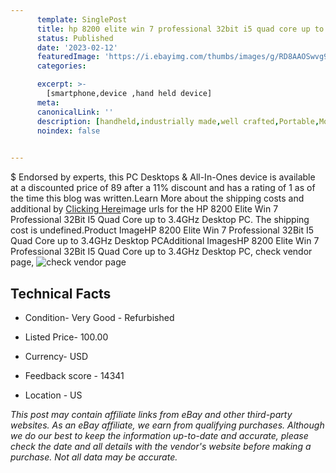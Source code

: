 ```yaml
---
      template: SinglePost
      title: hp 8200 elite win 7 professional 32bit i5 quad core up to 3 4ghz desktop pc
      status: Published
      date: '2023-02-12'
      featuredImage: 'https://i.ebayimg.com/thumbs/images/g/RD8AAOSwvg9XasS3/s-l225.jpg'
      categories: 

      excerpt: >-
        [smartphone,device ,hand held device]
      meta:
      canonicalLink: ''
      description: [handheld,industrially made,well crafted,Portable,Mobile,Compact,Convenient,Lightweight,Maneuverable,Man-portable,Miniature,Carriable,Hand-held,Light,Holdable,Transportable,Mobile device,Pocket-sized,On-the-go,Wireless,Cordless,Compact size,Convenient size, smartphone,device ,hand held device]
      noindex: false

        
---
```

$
    Endorsed by experts, this PC Desktops & All-In-Ones device is available at a discounted price of 89 after a 11% discount and has a rating of 1 as of the time this blog was written.Learn More about the shipping costs and additional by [Clicking Here](https://www.ebay.com/itm/255511429561?hash=item3b7dab01b9%3Ag%3ARD8AAOSwvg9XasS3&amdata=enc%3AAQAHAAAA0Nc%2FikPwS3lFxBx%2BjmNMRy7iPNbO2xwk933jlYyzGgfSF5%2FhdffmMzBXiqxnOC%2BOT%2FmOLlbOrbcD4yAV0S%2B2zwbFPZnbqQbnvoM42hAVjdmLJXILcXuCQn1p4rchiZ19btX%2BmFAmHXkpy7DkzII1jDCTCrvzbM72D1HxE7IOR42XipqQGa0JSfa7g2mKG75Lyiu7RtHwAIbxrWEy2Wabot19Pydkvmco0%2BtFGLN6%2BcPokNTkyMdCywijUd32wZdWw4IMIX7jowuul9Ndc141tcU%3D&mkevt=1&mkcid=1&mkrid=711-53200-19255-0&campid=%253CePNCampaignId%253E&customid=%253CreferenceId%253E&toolid=10049)image urls for the HP 8200 Elite Win 7 Professional 32Bit I5 Quad Core up to 3.4GHz Desktop PC. The shipping cost is undefined.Product ImageHP 8200 Elite Win 7 Professional 32Bit I5 Quad Core up to 3.4GHz Desktop PCAdditional ImagesHP 8200 Elite Win 7 Professional 32Bit I5 Quad Core up to 3.4GHz Desktop PC, check vendor page, ![check vendor page](https://origin-galleryplus.ebayimg.com/ws/web/255511429561_2_0_1/225x225.jpg,https://origin-galleryplus.ebayimg.com/ws/web/255511429561_3_0_1/225x225.jpg,https://origin-galleryplus.ebayimg.com/ws/web/255511429561_4_0_1/225x225.jpg,https://origin-galleryplus.ebayimg.com/ws/web/255511429561_5_0_1/225x225.jpg,https://origin-galleryplus.ebayimg.com/ws/web/255511429561_6_0_1/225x225.jpg,https://origin-galleryplus.ebayimg.com/ws/web/255511429561_7_0_1/225x225.jpg,https://origin-galleryplus.ebayimg.com/ws/web/255511429561_8_0_1/225x225.jpg,https://origin-galleryplus.ebayimg.com/ws/web/255511429561_9_0_1/225x225.jpg,https://origin-galleryplus.ebayimg.com/ws/web/255511429561_10_0_1/225x225.jpg,https://origin-galleryplus.ebayimg.com/ws/web/255511429561_11_0_1/225x225.jpg)
    
    

 ## Technical Facts 



     
      

 - Condition- Very Good - Refurbished 


      

 - Listed Price- 100.00 


      

 - Currency- USD 


      

 - Feedback score - 14341 


      

 - Location - US 


      
      

 *_This post may contain affiliate links from eBay and other third-party websites. As an eBay affiliate, we earn from qualifying purchases. Although we do our best to keep the information up-to-date and accurate, please check the date and all details with the vendor's website before making a purchase. Not all data may be accurate._*



    
    
    
    
    